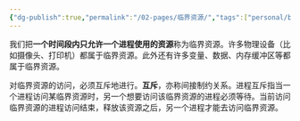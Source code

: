 ```yaml
---
{"dg-publish":true,"permalink":"/02-pages/临界资源/","tags":["personal/blog","os/process"]}
---
```


我们把**一个时间段内只允许一个进程使用的资源**称为临界资源。许多物理设备（比如摄像头、打印机）都属于临界资源。此外还有许多变量、数据、内存缓冲区等都属于临界资源。

对临界资源的访问，必须互斥地进行。**互斥**，亦称间接制约关系。进程互斥指当一个进程访问某临界资源时，另一个想要访问该临界资源的进程必须等待。当前访问临界资源的进程访问结束，释放该资源之后，另一个进程才能去访问临界资源。
